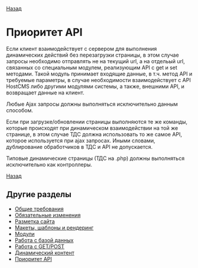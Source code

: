 [Назад](../hostcms-requirements.md)

# Приоритет API

Если клиент взаимодействует с сервером для выполнения динамических действий без перезагрузки страницы,
в этом случае запросы необходимо отправлять не на текущий url, а на отдельый url, связанных со специальным модулем,
реализующим API с get и set методами. Такой модуль принимает входящие данные, в т.ч. метод API и требуемые параметры,
в случае необходимости взаимодействует с API HostCMS либо другими модулями системы, а также, внешними API,
и возвращает данные на клиент.

Любые Ajax запросы должны выполняться исключительно данным способом.

Если при загрузке/обновлении страницы выполняются те же команды, которые происходят при динамическом взаимодействии
на той же странице, в этом случае ТДС должна использовать то же самое API, которое используется при ajax запросах.
Иными словами, дублирование обработчиков в ТДС и API не допускается.

Типовые динамические страницы (ТДС на .php) должны выполняться исключительно как контроллеры.

[Назад](../javascript-requirements.md)

## Другие разделы

- [Общие требования](basic-requirements.md)
- [Обязательные изменения](changes.md)
- [Разметка сайта](microdata.md)
- [Макеты, шаблоны и рендеринг](rendering.md)
- [Модули](modules.md)
- [Работа с базой данных](database.md)
- [Работа с GET/POST](requests.md)
- [Динамический контент](dynamic-content.md)
- [Приоритет API](api-base.md)